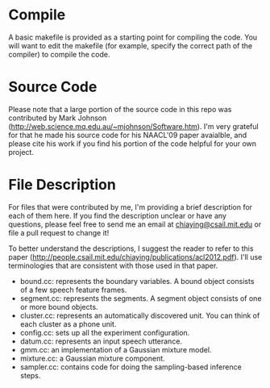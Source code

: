 # Compile 
A basic makefile is provided as a starting point for compiling the code. You will want to edit the makefile (for example, specify the correct path of the compiler) to compile the code.

# Source Code
Please note that a large portion of the source code in this repo was contributed by Mark Johnson (http://web.science.mq.edu.au/~mjohnson/Software.htm). I'm very grateful for that he made his source code for his NAACL'09 paper avaialble, and please cite his work if you find his portion of the code helpful for your own project.

# File Description
For files that were contributed by me, I'm providing a brief description for each of them here. If you find the description unclear or have any questions, please feel free to send me an email at chiaying@csail.mit.edu or file a pull request to change it!

To better understand the descriptions, I suggest the reader to refer to this paper (http://people.csail.mit.edu/chiaying/publications/acl2012.pdf). I'll use terminologies that are consistent with those used in that paper.

* bound.cc: represents the boundary variables. A bound object consists of a few speech feature frames. 
* segment.cc: represents the segments. A segment object consists of one or more bound objects.
* cluster.cc: represents an automatically discovered unit. You can think of each cluster as a phone unit. 
* config.cc: sets up all the experiment configuration.
* datum.cc: represents an input speech utterance.
* gmm.cc: an implementation of a Gaussian mixture model.
* mixture.cc: a Gaussian mixture component.
* sampler.cc: contains code for doing the sampling-based inference steps.
